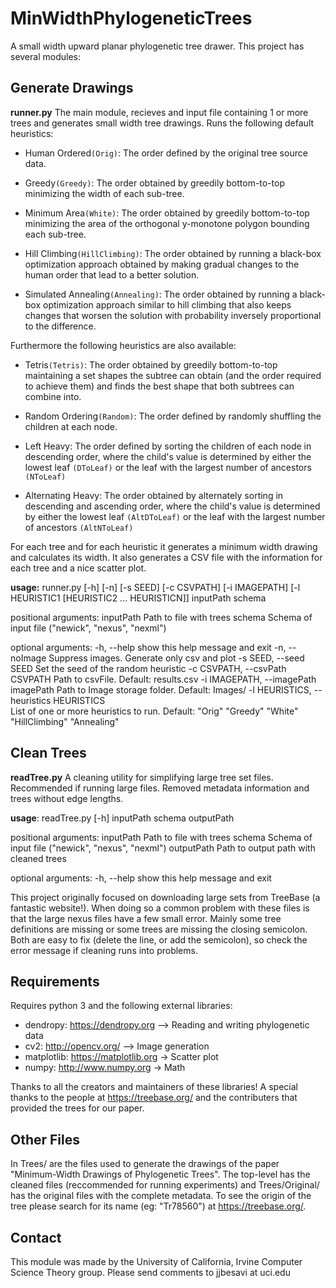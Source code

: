 # MinWidthPhylogeneticTrees

A small width upward planar phylogenetic tree drawer.
This project has several modules:

## Generate Drawings

**runner.py**
The main module, recieves and input file containing 1 or more trees and generates small width tree drawings.
Runs the following default heuristics:
  - Human Ordered```(Orig)```: The order defined by the original tree source data.

  - Greedy```(Greedy)```: The order obtained by greedily bottom-to-top minimizing the width of each sub-tree. 

  - Minimum Area```(White)```: The order obtained by greedily bottom-to-top minimizing the area of the orthogonal y-monotone polygon bounding each sub-tree.

  - Hill Climbing```(HillClimbing)```: The order obtained by running a black-box optimization approach obtained by making gradual changes to the human order that lead to a better solution.

  - Simulated Annealing```(Annealing)```: The order obtained by running a black-box optimization approach similar to hill climbing that also keeps changes that worsen the solution with probability inversely proportional to the difference.

Furthermore the following heuristics are also available:
  - Tetris```(Tetris)```: The order obtained by greedily bottom-to-top maintaining a set shapes the subtree can obtain (and the order required to achieve them) and finds the best shape that both subtrees can combine into. 

  - Random Ordering```(Random)```: The order defined by randomly shuffling the children at each node.

  - Left Heavy: The order defined by sorting the children of each node in descending order, where the child's value is determined by either the lowest leaf ```(DToLeaf)``` or the leaf with the largest number of ancestors ```(NToLeaf)```

  - Alternating Heavy: The order obtained by alternately sorting in descending and ascending order, where the child's value is determined by either the lowest leaf ```(AltDToLeaf)``` or the leaf with the largest number of ancestors ```(AltNToLeaf)```

For each tree and for each heuristic it generates a minimum width drawing and calculates its width. 
It also generates a CSV file with the information for each tree and a nice scatter plot. 

**usage:** runner.py [-h] [-n] [-s SEED] [-c CSVPATH] [-i IMAGEPATH] [-l HEURISTIC1 [HEURISTIC2 ... HEURISTICN]]
                 inputPath schema

positional arguments:
  inputPath             Path to file with trees
  schema                Schema of input file ("newick", "nexus", "nexml")

optional arguments:
  -h, --help                      show this help message and exit
  -n, --noImage                   Suppress images. Generate only csv and plot
  -s SEED, --seed SEED            Set the seed of the random heuristic
  -c CSVPATH, --csvPath CSVPATH   Path to csvFile.              Default: results.csv
  -i IMAGEPATH, --imagePath imagePath
                                  Path to Image storage folder. Default: Images/
  -l HEURISTICS, --heuristics HEURISTICS   
                                  List of one or more heuristics to run. Default: "Orig" "Greedy" "White" "HillClimbing" "Annealing"

## Clean Trees

**readTree.py**
A cleaning utility for simplifying large tree set files. Recommended if running large files.
Removed metadata information and trees without edge lengths. 

**usage**: readTree.py [-h] inputPath schema outputPath

positional arguments:
  inputPath   Path to file with trees
  schema      Schema of input file ("newick", "nexus", "nexml")
  outputPath  Path to output path with cleaned trees

optional arguments:
  -h, --help  show this help message and exit
  
This project originally focused on downloading large sets from TreeBase (a fantastic website!). When doing so a common problem with these files is that the large nexus files have a few small error. Mainly some tree definitions are missing or some trees are missing the closing semicolon. Both are easy to fix (delete the line, or add the semicolon), so check the error message if cleaning runs into problems. 

## Requirements
  
Requires python 3 and the following external libraries:
  
  - dendropy: https://dendropy.org --> Reading and writing phylogenetic data
  - cv2: http://opencv.org/ --> Image generation
  - matplotlib: https://matplotlib.org -> Scatter plot
  - numpy: http://www.numpy.org -> Math

Thanks to all the creators and maintainers of these libraries!
A special thanks to the people at https://treebase.org/ and the contributers that provided the trees for our paper.

## Other Files

In Trees/ are the files used to generate the drawings of the paper "Minimum-Width Drawings of Phylogenetic Trees". The top-level has the cleaned files (reccommended for running experiments) and Trees/Original/ has the original files with the complete metadata. To see the origin of the tree please search for its name (eg: "Tr78560") at https://treebase.org/.

## Contact

This module was made by the University of California, Irvine Computer Science Theory group.
Please send comments to jjbesavi at uci.edu
